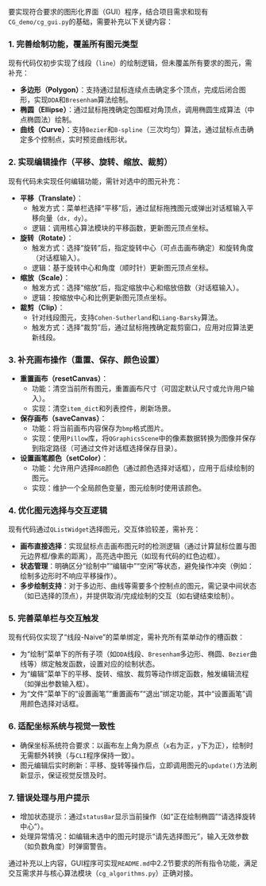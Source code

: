 要实现符合要求的图形化界面（GUI）程序，结合项目需求和现有`CG_demo/cg_gui.py`的基础，需要补充以下关键内容：


### 1. **完善绘制功能，覆盖所有图元类型**
现有代码仅初步实现了线段（`line`）的绘制逻辑，但未覆盖所有要求的图元，需补充：
- **多边形（Polygon）**：支持通过鼠标连续点击确定多个顶点，完成后闭合图形，实现`DDA`和`Bresenham`算法绘制。
- **椭圆（Ellipse）**：通过鼠标拖拽确定包围框对角顶点，调用椭圆生成算法（中点椭圆法）绘制。
- **曲线（Curve）**：支持`Bezier`和`B-spline`（三次均匀）算法，通过鼠标点击确定多个控制点，实时预览曲线形状。


### 2. **实现编辑操作（平移、旋转、缩放、裁剪）**
现有代码未实现任何编辑功能，需针对选中的图元补充：
- **平移（Translate）**：
  - 触发方式：菜单栏选择“平移”后，通过鼠标拖拽图元或弹出对话框输入平移向量（`dx, dy`）。
  - 逻辑：调用核心算法模块的平移函数，更新图元顶点坐标。
- **旋转（Rotate）**：
  - 触发方式：选择“旋转”后，指定旋转中心（可点击画布确定）和旋转角度（对话框输入）。
  - 逻辑：基于旋转中心和角度（顺时针）更新图元顶点坐标。
- **缩放（Scale）**：
  - 触发方式：选择“缩放”后，指定缩放中心和缩放倍数（对话框输入）。
  - 逻辑：按缩放中心和比例更新图元顶点坐标。
- **裁剪（Clip）**：
  - 针对线段图元，支持`Cohen-Sutherland`和`Liang-Barsky`算法。
  - 触发方式：选择“裁剪”后，通过鼠标拖拽确定裁剪窗口，应用对应算法更新线段。


### 3. **补充画布操作（重置、保存、颜色设置）**
- **重置画布（resetCanvas）**：
  - 功能：清空当前所有图元，重置画布尺寸（可固定默认尺寸或允许用户输入）。
  - 实现：清空`item_dict`和列表控件，刷新场景。
- **保存画布（saveCanvas）**：
  - 功能：将当前画布内容保存为`bmp`格式图片。
  - 实现：使用`Pillow`库，将`QGraphicsScene`中的像素数据转换为图像并保存到指定路径（可通过文件对话框选择保存目录）。
- **设置画笔颜色（setColor）**：
  - 功能：允许用户选择`RGB`颜色（通过颜色选择对话框），应用于后续绘制的图元。
  - 实现：维护一个全局颜色变量，图元绘制时使用该颜色。


### 4. **优化图元选择与交互逻辑**
现有代码通过`QListWidget`选择图元，交互体验较差，需补充：
- **画布直接选择**：实现鼠标点击画布图元时的检测逻辑（通过计算鼠标位置与图元边界框/像素的距离），高亮选中图元（如现有代码的红色边框）。
- **状态管理**：明确区分“绘制中”“编辑中”“空闲”等状态，避免操作冲突（例如：绘制多边形时不响应平移操作）。
- **多步绘制支持**：对于多边形、曲线等需要多个控制点的图元，需记录中间状态（如已选择的顶点），并提供取消/完成绘制的交互（如右键结束绘制）。


### 5. **完善菜单栏与交互触发**
现有代码仅实现了“线段-Naive”的菜单绑定，需补充所有菜单动作的槽函数：
- 为“绘制”菜单下的所有子项（如`DDA`线段、`Bresenham`多边形、椭圆、`Bezier`曲线等）绑定触发函数，设置对应的绘制状态。
- 为“编辑”菜单下的平移、旋转、缩放、裁剪等动作绑定函数，触发编辑流程（如弹出参数输入框）。
- 为“文件”菜单下的“设置画笔”“重置画布”“退出”绑定功能，其中“设置画笔”调用颜色选择对话框。


### 6. **适配坐标系统与视觉一致性**
- 确保坐标系统符合要求：以画布左上角为原点（`x`右为正，`y`下为正），绘制时无需额外转换（与`CLI`程序保持一致）。
- 图元编辑后实时刷新：平移、旋转等操作后，立即调用图元的`update()`方法刷新显示，保证视觉反馈及时。


### 7. **错误处理与用户提示**
- 增加状态提示：通过`statusBar`显示当前操作（如“正在绘制椭圆”“请选择旋转中心”）。
- 处理异常情况：如编辑未选中的图元时提示“请先选择图元”，输入无效参数（如负数角度）时弹窗警告。


通过补充以上内容，GUI程序可实现`README.md`中2.2节要求的所有指令功能，满足交互需求并与核心算法模块（`cg_algorithms.py`）正确对接。